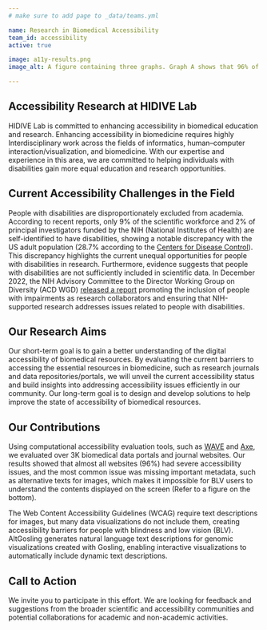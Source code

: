 ```yaml
---
# make sure to add page to _data/teams.yml

name: Research in Biomedical Accessibility
team_id: accessibility
active: true

image: a11y-results.png
image_alt: A figure containing three graphs. Graph A shows that 96% of data portals have issues. Graph B shows the percentage of those issues by accessibility categories, with contrast being the most prevalent issue, and label_missing, alt_missing, and label_empty highlighted. Graph C is a pie chart showing that 78.8% of alt text in journals are entirely missing, while 21.3% are uninformative.

---
```


## Accessibility Research at HIDIVE Lab

HIDIVE Lab is committed to enhancing accessibility in biomedical education and research. Enhancing accessibility in biomedicine requires highly Interdisciplinary work across the fields of informatics, human–computer interaction/visualization, and biomedicine. With our expertise and experience in this area, we are committed to helping individuals with disabilities gain more equal education and research opportunities.

## Current Accessibility Challenges in the Field

People with disabilities are disproportionately excluded from academia. According to recent reports, only 9% of the scientific workforce and 2% of principal investigators funded by the NIH (National Institutes of Health) are self-identified to have disabilities, showing a notable discrepancy with the US adult population (28.7% according to the [Centers for Disease Control](https://www.cdc.gov/ncbddd/disabilityandhealth/infographic-disability-impacts-all.html)). This discrepancy highlights the current unequal opportunities for people with disabilities in research. Furthermore, evidence suggests that people with disabilities are not sufficiently included in scientific data. In December 2022, the NIH Advisory Committee to the Director Working Group on Diversity (ACD WGD) [released a report](https://diversity.nih.gov/disseminate/blog/2022-12-30-new-recommendations-enhancing-disability-inclusion) promoting the inclusion of people with impairments as research collaborators and ensuring that NIH-supported research addresses issues related to people with disabilities.

## Our Research Aims

Our short-term goal is to gain a better understanding of the digital accessibility of biomedical resources. By evaluating the current barriers to accessing the essential resources in biomedicine, such as research journals and data repositories/portals, we will unveil the current accessibility status and build insights into addressing accessibility issues efficiently in our community. Our long-term goal is to design and develop solutions to help improve the state of accessibility of biomedical resources.

## Our Contributions

Using computational accessibility evaluation tools, such as [WAVE](https://wave.webaim.org) and [Axe](https://www.deque.com/axe/), we evaluated over 3K biomedical data portals and journal websites. Our results showed that almost all websites (96%) had severe accessibility issues, and the most common issue was missing important metadata, such as alternative texts for images, which makes it impossible for BLV users to understand the contents displayed on the screen (Refer to a figure on the bottom).

The Web Content Accessibility Guidelines (WCAG) require text descriptions for images, but many data visualizations do not include them, creating accessibility barriers for people with blindness and low vision (BLV). AltGosling generates natural language text descriptions for genomic visualizations created with Gosling, enabling interactive visualizations to automatically include dynamic text descriptions.

## Call to Action

We invite you to participate in this effort. We are looking for feedback and suggestions from the broader scientific and accessibility communities and potential collaborations for academic and non-academic activities.